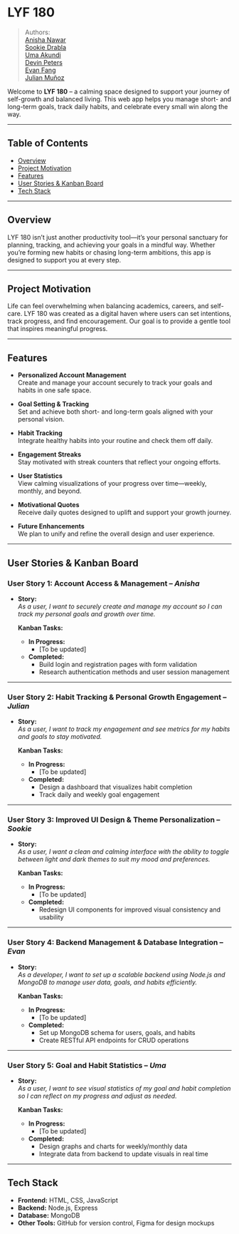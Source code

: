 # LYF 180

> Authors:  
[Anisha Nawar](https://github.com/anishanawar)  
[Sookie Drabla](https://github.com/Sdrabla)  
[Uma Akundi](https://github.com/umizoomiexe)  
[Devin Peters](https://github.com/dpete050)  
[Evan Fang](https://github.com/evanzfang)  
[Julian Muñoz](https://github.com/JulianIMunoz)

Welcome to **LYF 180** – a calming space designed to support your journey of self-growth and balanced living. This web app helps you manage short- and long-term goals, track daily habits, and celebrate every small win along the way.

---

## Table of Contents
- [Overview](#overview)
- [Project Motivation](#project-motivation)
- [Features](#features)
- [User Stories & Kanban Board](#user-stories--kanban-board)
- [Tech Stack](#tech-stack)

---

## Overview
LYF 180 isn’t just another productivity tool—it’s your personal sanctuary for planning, tracking, and achieving your goals in a mindful way. Whether you’re forming new habits or chasing long-term ambitions, this app is designed to support you at every step.

---

## Project Motivation
Life can feel overwhelming when balancing academics, careers, and self-care. LYF 180 was created as a digital haven where users can set intentions, track progress, and find encouragement. Our goal is to provide a gentle tool that inspires meaningful progress.

---

## Features
- **Personalized Account Management**  
  Create and manage your account securely to track your goals and habits in one safe space.

- **Goal Setting & Tracking**  
  Set and achieve both short- and long-term goals aligned with your personal vision.

- **Habit Tracking**  
  Integrate healthy habits into your routine and check them off daily.

- **Engagement Streaks**  
  Stay motivated with streak counters that reflect your ongoing efforts.

- **User Statistics**  
  View calming visualizations of your progress over time—weekly, monthly, and beyond.

- **Motivational Quotes**  
  Receive daily quotes designed to uplift and support your growth journey.

- **Future Enhancements**  
  We plan to unify and refine the overall design and user experience.

---

## User Stories & Kanban Board

### User Story 1: Account Access & Management – *Anisha*
- **Story:**  
  *As a user, I want to securely create and manage my account so I can track my personal goals and growth over time.*

  **Kanban Tasks:**
  - **In Progress:**
    - [To be updated]
  - **Completed:**
    - Build login and registration pages with form validation
    - Research authentication methods and user session management

---

### User Story 2: Habit Tracking & Personal Growth Engagement – *Julian*
- **Story:**  
  *As a user, I want to track my engagement and see metrics for my habits and goals to stay motivated.*

  **Kanban Tasks:**
  - **In Progress:**  
    - [To be updated]
  - **Completed:**  
    - Design a dashboard that visualizes habit completion  
    - Track daily and weekly goal engagement

---

### User Story 3: Improved UI Design & Theme Personalization – *Sookie*
- **Story:**  
  *As a user, I want a clean and calming interface with the ability to toggle between light and dark themes to suit my mood and preferences.*

  **Kanban Tasks:**
  - **In Progress:**  
    - [To be updated]
  - **Completed:**  
    - Redesign UI components for improved visual consistency and usability

---

### User Story 4: Backend Management & Database Integration – *Evan*
- **Story:**  
  *As a developer, I want to set up a scalable backend using Node.js and MongoDB to manage user data, goals, and habits efficiently.*

  **Kanban Tasks:**
  - **In Progress:**  
    - [To be updated]
  - **Completed:**  
    - Set up MongoDB schema for users, goals, and habits  
    - Create RESTful API endpoints for CRUD operations

---

### User Story 5: Goal and Habit Statistics – *Uma*
- **Story:**  
  *As a user, I want to see visual statistics of my goal and habit completion so I can reflect on my progress and adjust as needed.*

  **Kanban Tasks:**
  - **In Progress:**  
    - [To be updated]
  - **Completed:**  
    - Design graphs and charts for weekly/monthly data  
    - Integrate data from backend to update visuals in real time

---

## Tech Stack
- **Frontend:** HTML, CSS, JavaScript  
- **Backend:** Node.js, Express  
- **Database:** MongoDB  
- **Other Tools:** GitHub for version control, Figma for design mockups
